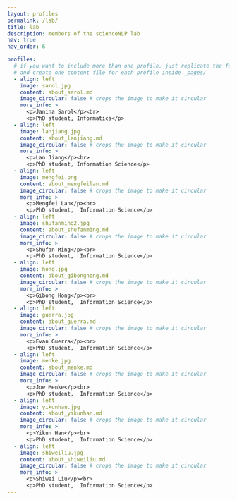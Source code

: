 ```yaml
---
layout: profiles
permalink: /lab/
title: lab
description: members of the scienceNLP lab
nav: true
nav_order: 6

profiles:
  # if you want to include more than one profile, just replicate the following block
  # and create one content file for each profile inside _pages/
  - align: left
    image: sarol.jpg
    content: about_sarol.md
    image_circular: false # crops the image to make it circular
    more_info: >
      <p>Janina Sarol</p><br>
      <p>PhD student, Informatics</p>
  - align: left
    image: lanjiang.jpg
    content: about_lanjiang.md
    image_circular: false # crops the image to make it circular
    more_info: >
      <p>Lan Jiang</p><br>
      <p>PhD student, Information Science</p>
  - align: left
    image: mengfei.png
    content: about_mengfeilan.md
    image_circular: false # crops the image to make it circular
    more_info: >
      <p>Mengfei Lan</p><br>
      <p>PhD student,  Information Science</p>
  - align: left
    image: shufanming2.jpg
    content: about_shufanming.md
    image_circular: false # crops the image to make it circular
    more_info: >
      <p>Shufan Ming</p><br>
      <p>PhD student,  Information Science</p>
  - align: left
    image: hong.jpg
    content: about_gibonghong.md
    image_circular: false # crops the image to make it circular
    more_info: >
      <p>Gibong Hong</p><br>
      <p>PhD student,  Information Science</p>
  - align: left
    image: guerra.jpg
    content: about_guerra.md
    image_circular: false # crops the image to make it circular
    more_info: >
      <p>Evan Guerra</p><br>
      <p>PhD student,  Information Science</p>
  - align: left
    image: menke.jpg
    content: about_menke.md
    image_circular: false # crops the image to make it circular
    more_info: >
      <p>Joe Menke</p><br>
      <p>PhD student,  Information Science</p>
  - align: left
    image: yikunhan.jpg
    content: about_yikunhan.md
    image_circular: false # crops the image to make it circular
    more_info: >
      <p>Yikun Han</p><br>
      <p>PhD student,  Information Science</p>
  - align: left
    image: shiweiliu.jpg
    content: about_shiweiliu.md
    image_circular: false # crops the image to make it circular
    more_info: >
      <p>Shiwei Liu</p><br>
      <p>PhD student,  Information Science</p>
---
```

